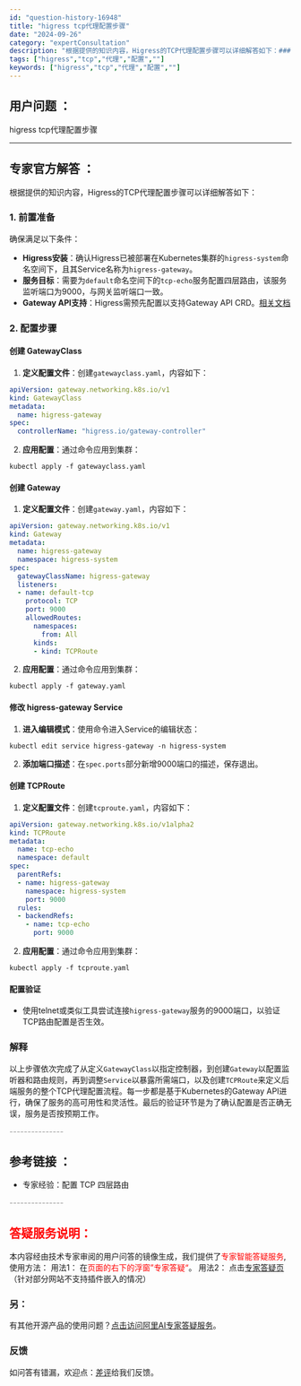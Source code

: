 ```yaml
---
id: "question-history-16948"
title: "higress tcp代理配置步骤"
date: "2024-09-26"
category: "expertConsultation"
description: "根据提供的知识内容，Higress的TCP代理配置步骤可以详细解答如下：### 1. **前置准备**确保满足以下条件：- **Higress安装**：确认Higress已被部署在Kubernetes集群的`higress-system`命名空间下，且其Service名称为`higress-gate"
tags: ["higress","tcp","代理","配置",""]
keywords: ["higress","tcp","代理","配置",""]
---
```


## 用户问题 ： 
 higress tcp代理配置步骤  

---------------
## 专家官方解答 ：

根据提供的知识内容，Higress的TCP代理配置步骤可以详细解答如下：

### 1. **前置准备**
确保满足以下条件：
- **Higress安装**：确认Higress已被部署在Kubernetes集群的`higress-system`命名空间下，且其Service名称为`higress-gateway`。
- **服务目标**：需要为`default`命名空间下的`tcp-echo`服务配置四层路由，该服务监听端口为9000，与网关监听端口一致。
- **Gateway API支持**：Higress需预先配置以支持Gateway API CRD。[相关文档](https://higress.cn/docs/latest/ops/deploy-by-helm/#%E6%94%AF%E6%8C%81-gateway-api-crd%E5%8F%AF%E9%80%89)

### 2. **配置步骤**

#### **创建 GatewayClass**
1. **定义配置文件**：创建`gatewayclass.yaml`，内容如下：

```yaml
apiVersion: gateway.networking.k8s.io/v1
kind: GatewayClass
metadata:
  name: higress-gateway
spec:
  controllerName: "higress.io/gateway-controller"
```
2. **应用配置**：通过命令应用到集群：

```shell
kubectl apply -f gatewayclass.yaml
```

#### **创建 Gateway**
1. **定义配置文件**：创建`gateway.yaml`，内容如下：

```yaml
apiVersion: gateway.networking.k8s.io/v1
kind: Gateway
metadata:
  name: higress-gateway
  namespace: higress-system
spec:
  gatewayClassName: higress-gateway
  listeners:
  - name: default-tcp
    protocol: TCP
    port: 9000
    allowedRoutes:
      namespaces:
        from: All
      kinds:
      - kind: TCPRoute
```
2. **应用配置**：通过命令应用到集群：

```shell
kubectl apply -f gateway.yaml
```

#### **修改 higress-gateway Service**
1. **进入编辑模式**：使用命令进入Service的编辑状态：

```shell
kubectl edit service higress-gateway -n higress-system
```
2. **添加端口描述**：在`spec.ports`部分新增9000端口的描述，保存退出。

#### **创建 TCPRoute**
1. **定义配置文件**：创建`tcproute.yaml`，内容如下：

```yaml
apiVersion: gateway.networking.k8s.io/v1alpha2
kind: TCPRoute
metadata:
  name: tcp-echo
  namespace: default
spec:
  parentRefs:
  - name: higress-gateway
    namespace: higress-system
    port: 9000
  rules:
  - backendRefs:
    - name: tcp-echo
      port: 9000
```
2. **应用配置**：通过命令应用到集群：

```shell
kubectl apply -f tcproute.yaml
```

#### **配置验证**
- 使用telnet或类似工具尝试连接`higress-gateway`服务的9000端口，以验证TCP路由配置是否生效。

### 解释
以上步骤依次完成了从定义`GatewayClass`以指定控制器，到创建`Gateway`以配置监听器和路由规则，再到调整`Service`以暴露所需端口，以及创建`TCPRoute`来定义后端服务的整个TCP代理配置流程。每一步都是基于Kubernetes的Gateway API进行，确保了服务的高可用性和灵活性。最后的验证环节是为了确认配置是否正确无误，服务是否按预期工作。


<font color="#949494">---------------</font> 


## 参考链接 ：

* 专家经验：配置 TCP 四层路由 


 <font color="#949494">---------------</font> 
 


## <font color="#FF0000">答疑服务说明：</font> 

本内容经由技术专家审阅的用户问答的镜像生成，我们提供了<font color="#FF0000">专家智能答疑服务</font>,使用方法：
用法1： 在<font color="#FF0000">页面的右下的浮窗”专家答疑“</font>。
用法2： 点击[专家答疑页](https://answer.opensource.alibaba.com/docs/intro)（针对部分网站不支持插件嵌入的情况）
### 另：


有其他开源产品的使用问题？[点击访问阿里AI专家答疑服务](https://answer.opensource.alibaba.com/docs/intro)。
### 反馈
如问答有错漏，欢迎点：[差评](https://ai.nacos.io/user/feedbackByEnhancerGradePOJOID?enhancerGradePOJOId=16955)给我们反馈。
